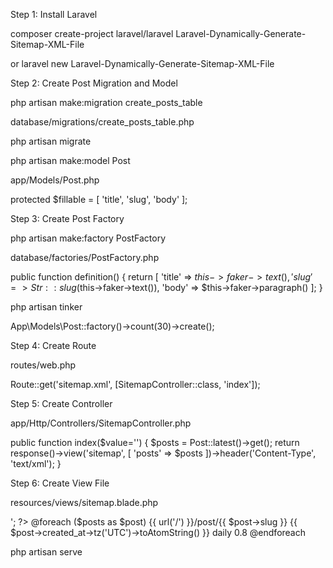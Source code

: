 Step 1: Install Laravel

composer create-project laravel/laravel Laravel-Dynamically-Generate-Sitemap-XML-File

or laravel new Laravel-Dynamically-Generate-Sitemap-XML-File


Step 2: Create Post Migration and Model

php artisan make:migration create_posts_table

database/migrations/create_posts_table.php


php artisan migrate

php artisan make:model Post

app/Models/Post.php

protected $fillable = [
'title', 'slug', 'body'
];

Step 3: Create Post Factory

php artisan make:factory PostFactory

database/factories/PostFactory.php

public function definition()
{
return [
'title' => $this->faker->text(),
'slug' => Str::slug($this->faker->text()),
'body' => $this->faker->paragraph()
];
}

php artisan tinker

App\Models\Post::factory()->count(30)->create();

Step 4: Create Route

routes/web.php

Route::get('sitemap.xml', [SitemapController::class, 'index']);


Step 5: Create Controller

app/Http/Controllers/SitemapController.php

public function index($value='')
{
$posts = Post::latest()->get();
        return response()->view('sitemap', [
            'posts' => $posts
        ])->header('Content-Type', 'text/xml');
    }


Step 6: Create View File

resources/views/sitemap.blade.php

<?php echo '<?xml version="1.0" encoding="UTF-8"?>'; ?>
<urlset xmlns="http://www.sitemaps.org/schemas/sitemap/0.9">
    @foreach ($posts as $post)
        <url>
            <loc>{{ url('/') }}/post/{{ $post->slug }}</loc>
            <lastmod>{{ $post->created_at->tz('UTC')->toAtomString() }}</lastmod>
            <changefreq>daily</changefreq>
            <priority>0.8</priority>
        </url>
    @endforeach
</urlset>




php artisan serve

